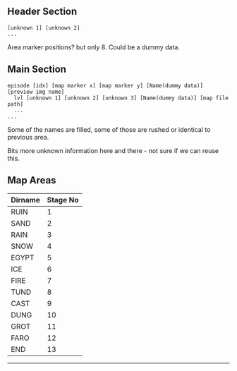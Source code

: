## Header Section

```text
[unknown 1] [unknown 2]
...
```

Area marker positions? but only 8. Could be a dummy data.


## Main Section

```text
episode [idx] [map marker x] [map marker y] [Name(dummy data)] [preview img name]
  lvl [unknown 1] [unknown 2] [unknown 3] [Name(dummy data)] [map file path]
  ...
... 
```

Some of the names are filled, some of those are rushed or identical to previous area.

Bits more unknown information here and there - not sure if we can reuse this.

## Map Areas

| Dirname | Stage No |
|---------|----------|
| RUIN    | 1        |
| SAND    | 2        |
| RAIN    | 3        |
| SNOW    | 4        |
| EGYPT   | 5        |
| ICE     | 6        |
| FIRE    | 7        |
| TUND    | 8        |
| CAST    | 9        |
| DUNG    | 10       |
| GROT    | 11       |
| FARO    | 12       |
| END     | 13       |

---
